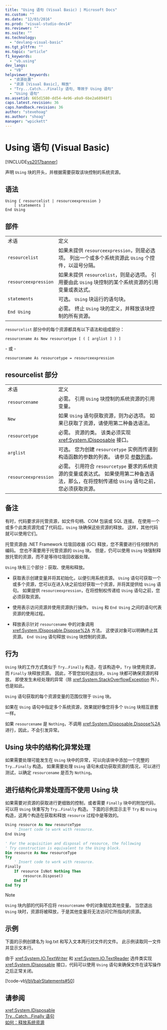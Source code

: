```yaml
---
title: "Using 语句 (Visual Basic) | Microsoft Docs"
ms.custom: ""
ms.date: "12/03/2016"
ms.prod: "visual-studio-dev14"
ms.reviewer: ""
ms.suite: ""
ms.technology: 
  - "devlang-visual-basic"
ms.tgt_pltfrm: ""
ms.topic: "article"
f1_keywords: 
  - "vb.using"
dev_langs: 
  - "VB"
helpviewer_keywords: 
  - "资源处置"
  - "资源 [Visual Basic], 释放"
  - "Try...Catch...Finally 语句, 等效于 Using 语句"
  - "Using 语句"
ms.assetid: 665d1580-dd54-4e96-a9a9-6be2a68948f1
caps.latest.revision: 36
caps.handback.revision: 36
author: "stevehoag"
ms.author: "shoag"
manager: "wpickett"
---
```

# Using 语句 (Visual Basic)
[!INCLUDE[vs2017banner](../../../csharp/includes/vs2017banner.md)]

声明 `Using` 块的开头，并根据需要获取该块控制的系统资源。  
  
## 语法  
  
```  
Using { resourcelist | resourceexpression }  
    [ statements ]  
End Using  
```  
  
## 部件  
  
|||  
|-|-|  
|术语|定义|  
|`resourcelist`|如果未提供 `resourceexpression`，则是必选项。  列出一个或多个系统资源此 `Using` 个控件，以逗号分隔。|  
|`resourceexpression`|如果未提供 `resourcelist`，则是必选项。  引用要由此 `Using` 块控制的某个系统资源的引用变量或表达式。|  
|`statements`|可选。  `Using` 块运行的语句块。|  
|`End Using`|必需。  终止 `Using` 块的定义，并释放该块控制的所有资源。|  
  
 `resourcelist` 部分中的每个资源都具有以下语法和组成部分：  
  
 `resourcename As New resourcetype [ ( [ arglist ] ) ]`  
  
 \- 或 \-  
  
 `resourcename As resourcetype = resourceexpression`  
  
## resourcelist 部分  
  
|||  
|-|-|  
|术语|定义|  
|`resourcename`|必需。  引用 `Using` 块控制的系统资源的引用变量。|  
|`New`|如果 `Using` 语句获取资源，则为必选项。  如果已获取了资源，请使用第二种备选语法。|  
|`resourcetype`|必需。  资源的类。  该类必须实现 <xref:System.IDisposable> 接口。|  
|`arglist`|可选。  您为创建 `resourcetype` 实例而传递到构造函数的参数的列表。  请参见 [参数列表](../../../visual-basic/language-reference/statements/parameter-list.md)。|  
|`resourceexpression`|必需。  引用符合 `resourcetype` 要求的系统资源的变量或表达式。  如果使用第二种备选语法，那么，在将控制传递给 `Using` 语句之前，您必须获取资源。|  
  
## 备注  
 有时，代码要求非托管资源，如文件句柄、COM 包装或 SQL 连接。  在使用一个或多个此类资源完成了代码后，`Using` 块确保这些资源的释放。  这样，其他代码就可以使用它们。  
  
 托管资源由 .NET Framework 垃圾回收器 \(GC\) 释放，您不需要进行任何额外的编码。  您也不需要用于托管资源的 `Using` 块。  但是，仍可以使用 `Using` 块强制释放托管的资源，而不是等待垃圾回收器处理。  
  
 `Using` 块有三个部分：获取、使用和释放。  
  
-   获取表示创建变量并将其初始化，以便引用系统资源。  `Using` 语句可获取一个或多个资源，您可以在进入块之前恰好获取一个资源，并将其提供给 `Using` 语句。  如果提供 `resourceexpression`，在将控制权传递给 `Using` 语句之前，您必须获取资源。  
  
-   使用表示访问资源并使用资源执行操作。  `Using` 和 `End Using` 之间的语句代表资源的使用过程。  
  
-   释放表示针对 `resourcename` 中的对象调用 <xref:System.IDisposable.Dispose%2A> 方法。  这使该对象可以明确终止其资源。  `End Using` 语句释放 `Using` 块控制的资源。  
  
## 行为  
 `Using` 块的工作方式类似于 `Try`...`Finally` 构造，在该构造中，`Try` 块使用资源，而 `Finally` 块释放资源。  因此，不管您如何退出块，`Using` 块都可确保资源的释放。  即使发生未经处理的异常（除 <xref:System.StackOverflowException> 外），也是如此。  
  
 `Using` 语句获取的每个资源变量的范围仅限于 `Using` 块。  
  
 如果在 `Using` 语句中指定多个系统资源，效果就好像您将多个 `Using` 块相互嵌套一样。  
  
 如果 `resourcename` 是 `Nothing`，不调用 <xref:System.IDisposable.Dispose%2A> 进行，因此，不会引发异常。  
  
## Using 块中的结构化异常处理  
 如果需要处理可能发生在 `Using` 块中的异常，可以向该块中添加一个完整的 `Try`...`Finally` 构造。  如果需要处理 `Using` 语句未成功获取资源的情况，可以进行测试，以确定 `resourcename` 是否为 `Nothing`。  
  
## 进行结构化异常处理而不使用 Using 块  
 如果需要对资源的获取进行更细致的控制，或者需要 `Finally` 块中的附加代码，可以将 `Using` 块重写为 `Try`...`Finally` 构造。  下面的示例显示主干 `Try` 和 `Using` 构造，这两个构造在获取和释放 `resource` 过程中是等效的。  
  
```vb  
Using resource As New resourceType   
    ' Insert code to work with resource.  
End Using  
  
' For the acquisition and disposal of resource, the following  
' Try construction is equivalent to the Using block.  
Dim resource As New resourceType  
Try   
    ' Insert code to work with resource.  
Finally   
    If resource IsNot Nothing Then  
        resource.Dispose()   
    End If  
End Try   
```  
  
> [!NOTE]
>  `Using` 块内部的代码不应将 `resourcename` 中的对象赋给其他变量。  当您退出 `Using` 块时，资源将被释放，于是其他变量将无法访问它所指向的资源。  
  
## 示例  
 下面的示例创建名为 log.txt 和写入文本两行对文件的文件。  此示例读取同一文件并显示文本行。  
  
 由于 <xref:System.IO.TextWriter> 和 <xref:System.IO.TextReader> 选件类实现 <xref:System.IDisposable> 接口，代码可以使用 `Using` 语句来确保文件在读写操作之后正常关闭。  
  
 [!code-vb[VbVbalrStatements#50](../../../visual-basic/language-reference/error-messages/codesnippet/VisualBasic/using-statement_1.vb)]  
  
## 请参阅  
 <xref:System.IDisposable>   
 [Try...Catch...Finally 语句](../../../visual-basic/language-reference/statements/try-catch-finally-statement.md)   
 [如何：释放系统资源](../../../visual-basic/programming-guide/language-features/control-flow/how-to-dispose-of-a-system-resource.md)